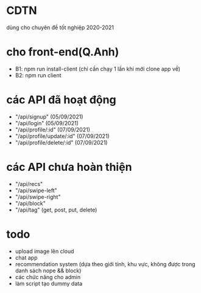 # CDTN
dùng cho chuyên đề tốt nghiệp 2020-2021

# cho front-end(Q.Anh)
- B1: npm run install-client (chỉ cần chạy 1 lần khi mới clone app về)
- B2: npm run client

# các API đã hoạt động
- "/api/signup" (05/09/2021)
- "/api/login" (05/09/2021)
- "/api/profile/:id" (07/09/2021)
- "/api/profile/update/:id" (07/09/2021)
- "/api/profile/delete/:id" (07/09/2021)

# các API chưa hoàn thiện 
- "/api/recs"
- "/api/swipe-left"
- "/api/swipe-right"
- "/api/block"
- "/api/tag" (get, post, put, delete)

# todo
- upload image lên cloud
- chat app
- recommendation system (dựa theo giới tính, khu vực, không được trong danh sách nope && block)
- các chức năng cho admin
- làm script tạo dummy data
